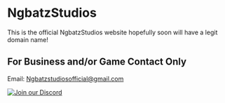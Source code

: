 # NgbatzStudios

This is the official NgbatzStudios website hopefully soon will have a legit domain name!

## For Business and/or Game Contact Only

Email: Ngbatzstudiosofficial@gmail.com

[![Join our Discord](https://img.shields.io/discord/1333369125321576448?label=Discord&logo=discord&color=5865F2)](https://discord.gg/VpvhPTPr4B)
